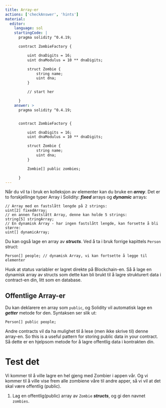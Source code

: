 ```yaml
---
title: Array-er
actions: ['checkAnswer', 'hints']
material:
  editor:
    language: sol
    startingCode: |
      pragma solidity ^0.4.19;

      contract ZombieFactory {

          uint dnaDigits = 16;
          uint dnaModulus = 10 ** dnaDigits;

          struct Zombie {
              string name;
              uint dna;
          }

          // start her

      }
    answer: >
      pragma solidity ^0.4.19;


      contract ZombieFactory {

          uint dnaDigits = 16;
          uint dnaModulus = 10 ** dnaDigits;

          struct Zombie {
              string name;
              uint dna;
          }

          Zombie[] public zombies;

      }
---
```


Når du vil ta i bruk en kolleksjon av elementer kan du bruke en **_array_**. Det er to forskjellinge typer Array i Solidity: **_fixed_** arrays og **_dynamic_** arrays:

```
// Array med en fastslått lengde på 2 strings:
uint[2] fixedArray;
// en annen fastslått Array, denne kan holde 5 strings:
string[5] stringArray;
// En dynamisk Array - har ingen fastslått lengde, kan forsette å bli større:
uint[] dynamicArray;
```

Du kan også lage en array av **_structs_**. Ved å ta i bruk forrige kapittels `Person` struct:

```
Person[] people; // dynamisk Array, vi kan fortsette å legge til elementer
```

Husk at status variabler er lagret direkte på Blockchain-en. Så å lage en dynamisk array av structs som dette kan bli brukt til å lagre strukturert data i contract-en din, litt som en database.

## Offentlige Array-er

Du kan deklarere en array som `public`, og Solidity vil automatisk lage en **_getter_** metode for den. Syntaksen ser slik ut:

```
Person[] public people;
```

Andre contracts vil da ha mulighet til å lese (men ikke skrive til) denne array-en. So this is a useful pattern for storing public data in your contract. Så dette er en hjelpsom metode for å lagre offentlig data i kontrakten din.

# Test det

Vi kommer til å ville lagre en hel gjeng med Zombier i appen vår. Og vi kommer til å ville vise frem alle zombiene våre til andre apper, så vi vil at det skal være offentlig (public).

1. Lag en offentlig(public) array av `Zombie` **_structs_**, og gi den navnet `zombies`.

